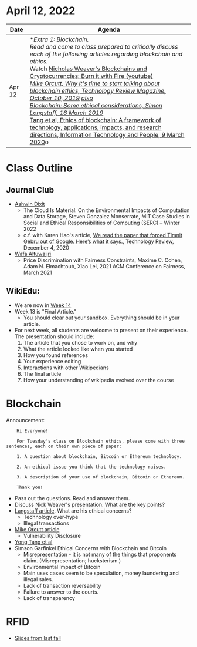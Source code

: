 # April 12, 2022
|Date|Agenda|
|-------|-----------|
|Apr 12 |**Extra 1: Blockchain.<br/>Read and come to class prepared to critically discuss each of the following articles regarding blockchain and ethics.<br/>* Watch [Nicholas Weaver's Blockchains and Cryptocurrencies: Burn it with Fire (youtube)](https://www.youtube.com/watch?v=xCHab0dNnj4)<br/>*[Mike Orcutt, Why it's time to start talking about blockchain ethics, Technology Review Magazine, October 10, 2019](../articles/2019-10-10-TR_Blockchain.md) [also](https://www.technologyreview.com/2019/10/10/132652/why-its-time-to-start-talking-about-blockchain-ethics/)<br/>[Blockchain: Some ethical considerations, Simon Longstaff, 16 March 2019](https://ethics.org.au/blockchain-some-considerations/)<br/>* [Tang et al, Ethics of blockchain: A framework of technology, applications, impacts, and research directions, Information Technology and People, 9 March 2020](https://www.emerald.com/insight/content/doi/10.1108/ITP-10-2018-0491/full/html)o<br/> |

# Class Outline
## Journal Club
* [Ashwin Dixit](https://docs.google.com/presentation/d/1oHjAUP3z7UQKZC38SsHlg__r1ObqZIsY?rtpof=true&authuser=simsong%40gmail.com&usp=drive_fs)
  * The Cloud Is Material: On the Environmental Impacts of Computation and Data Storage, Steven Gonzalez Monserrate, MIT Case Studies in Social and Ethical Responsibilities of Computing (SERC) – Winter 2022
  * c.f. with Karen Hao's article, [We read the paper that forced Timnit Gebru out of Google. Here’s what it says.](https://www.technologyreview.com/2020/12/04/1013294/google-ai-ethics-research-paper-forced-out-timnit-gebru/), Technology Review, December 4, 2020
* [Wafa Altuwaijri](https://docs.google.com/presentation/d/1oMnN2LK_3vRAZD3oK3Mp47EJtVPQ0-fi?rtpof=true&authuser=simsong%40gmail.com&usp=drive_fs)
  * Price Discrimination with Fairness Constraints, Maxime C. Cohen, Adam N. Elmachtoub, Xiao Lei, 2021 ACM Conference on Fairness, March 2021

## WikiEdu:
* We are now in [Week 14](https://dashboard.wikiedu.org/courses/George_Washington_University/DATS_6450_-_Ethics_for_Data_Science_(Spring_Semester_2022)/timeline#week-14)
* Week 13 is "Final Article."
  * You should clear out your sandbox. Everything should be in your article.
* For next week, all students are welcome to present on their experience. The presentation should include:
  1. The article that you chose to work on, and why
  2. What the article looked like when you started
  3. How you found references
  4. Your experience editing
  5. Interactions with other Wikipedians
  6. The final article
  7. How your understanding of wikipedia evolved over the course

# Blockchain
Announcement:
```
    Hi Everyone!

    For Tuesday's class on Blockchain ethics, please come with three sentences, each on their own piece of paper:

    1. A question about blockchain, Bitcoin or Ethereum technology.

    2. An ethical issue you think that the technology raises.

    3. A description of your use of blockchain, Bitcoin or Ethereum.

    Thank you!
```

* Pass out the questions. Read and answer them.
* Discuss Nick Weaver's presentation. What are the key points?
* [Langstaff article](https://ethics.org.au/blockchain-some-considerations/). What are his ethical concerns?
  * Technology over-hype
  * Illegal transactions
* [Mike Orcutt article](https://github.com/simsong/GWU_2022-01_DATS_6450_12/blob/main/articles/2019-10-10-TR_Blockchain.md)
  * Vulnerability Disclosure
* [Yong Tang et al](https://www.emerald.com/insight/content/doi/10.1108/ITP-10-2018-0491/full/html)
* Simson Garfinkel Ethical Concerns with Blockchain and Bitcoin
  * Misrepresentation - it is not many of the things that proponents claim. (Misrepresentation; hucksterism.)
  * Environmental Impact of Bitcoin
  * Main uses cases seem to be speculation, money laundering and illegal sales.
  * Lack of transaction reversability
  * Failure to answer to the courts.
  * Lack of transparency


# RFID
* [Slides from last fall](https://drive.google.com/file/d/1LRLSZXO-FH6QKYSChnxDzN_hmFowjQy8/edit)
